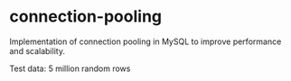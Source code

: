 # connection-pooling
Implementation of connection pooling in MySQL to improve performance and scalability.

Test data: 5 million random rows